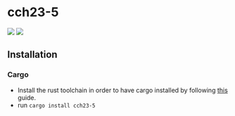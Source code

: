 # cch23-5
![](https://img.shields.io/badge/made_by_cryptograthor-black?style=flat&logo=undertale&logoColor=hotpink)
![](https://github.com/thor314/cch23-5/actions/workflows/ci/badge.svg)
<!-- [![crates.io](https://img.shields.io/crates/v/cch23-5.svg)](https://crates.io/crates/cch23-5) -->
<!-- [![Documentation](https://docs.rs/cch23-5/badge.svg)](https://docs.rs/cch23-5) -->
## Installation
### Cargo
- Install the rust toolchain in order to have cargo installed by following [this](https://www.rust-lang.org/tools/install) guide.
- run `cargo install cch23-5`
